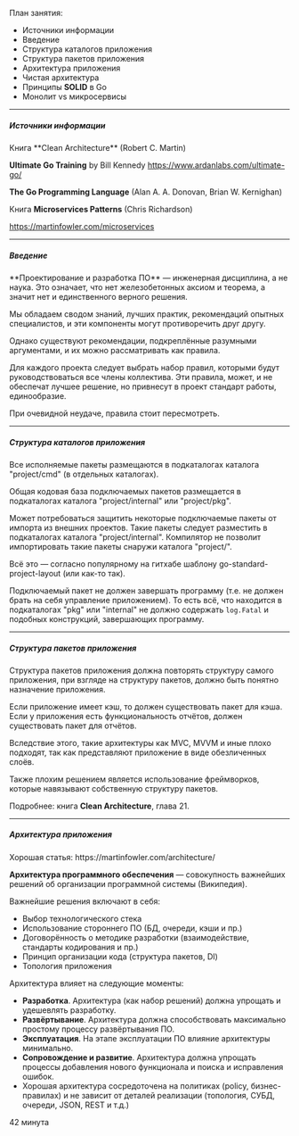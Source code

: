 План занятия:
- Источники информации
- Введение
- Структура каталогов приложения
- Структура пакетов приложения
- Архитектура приложения
- Чистая архитектура
- Принципы **SOLID** в Go
- Монолит vs микросервисы
___
<h5>Источники информации</h5>
Книга **Clean Architecture** (Robert C. Martin)

**Ultimate Go Training** by Bill Kennedy
https://www.ardanlabs.com/ultimate-go/

**The Go Programming Language** (Alan A. A. Donovan, Brian W. Kernighan)

Книга **Microservices Patterns** (Chris Richardson)

https://martinfowler.com/microservices
___
<h5>Введение</h5>
**Проектирование и разработка ПО** — инженерная дисциплина, а не наука. Это означает, что нет железобетонных аксиом и теорема, а значит нет и единственного верного решения.

Мы обладаем сводом знаний, лучших практик, рекомендаций опытных специалистов, и эти компоненты могут противоречить друг другу.

Однако существуют рекомендации, подкреплённые разумными аргументами, и их можно рассматривать как правила.

Для каждого проекта следует выбрать набор правил, которыми будут руководствоваться все члены коллектива. Эти правила, может, и не обеспечат лучшее решение, но привнесут в проект стандарт работы, единообразие.

При очевидной неудаче, правила стоит пересмотреть.
___
<h5>Структура каталогов приложения</h5>
Все исполняемые пакеты размещаются в подкаталогах каталога "project/cmd" (в отдельных каталогах).

Общая кодовая база подключаемых пакетов размещается в подкаталогах каталога "project/internal" или "project/pkg".

Может потребоваться защитить некоторые подключаемые пакеты от импорта из внешних проектов. Такие пакеты следует разместить в подкаталогах каталога "project/internal". Компилятор не позволит импортировать такие пакеты снаружи каталога "project/".

Всё это — согласно популярному на гитхабе шаблону go-standard-project-layout (или как-то так).

Подключаемый пакет не должен завершать программу (т.е. не должен брать на себя управление приложением). То есть всё, что находится в подкаталогах "pkg" или "internal" не должно содержать `log.Fatal` и подобных конструкций, завершающих программу.
___
<h5>Структура пакетов приложения</h5>
Структура пакетов приложения должна повторять структуру самого приложения, при взгляде на структуру пакетов, должно быть понятно назначение приложения.

Если приложение имеет кэш, то должен существовать пакет для кэша. Если у приложения есть функциональность отчётов, должен существовать пакет для отчётов.

Вследствие этого, такие архитектуры как MVC, MVVM и иные плохо подходят, так как представляют приложение в виде обезличенных слоёв.

Также плохим решением является использование фреймворков, которые навязывают собственную структуру пакетов.

Подробнее: книга **Clean Architecture**, глава 21.
___
<h5>Архитектура приложения</h5>
Хорошая статья: https://martinfowler.com/architecture/

**Архитектура программного обеспечения** — совокупность важнейших решений об организации программной системы (Википедия).

Важнейшие решения включают в себя:
- Выбор технологического стека
- Использование стороннего ПО (БД, очереди, кэши и пр.)
- Договорённость о методике разработки (взаимодействие, стандарты кодирования и пр.)
- Принцип организации кода (структура пакетов, DI)
- Топология приложения

Архитектура влияет на следующие моменты:
- **Разработка**. Архитектура (как набор решений) должна упрощать и удешевлять разработку.
- **Развёртывание**. Архитектура должна способствовать максимально простому процессу развёртывания ПО.
- **Эксплуатация**. На этапе эксплуатации ПО влияние архитектуры минимально.
- **Сопровождение и развитие**. Архитектура должна упрощать процессы добавления нового функционала и поиска и исправления ошибок.
- Хорошая архитектура сосредоточена на политиках (policy, бизнес-правилах) и не зависит от деталей реализации (топология, СУБД, очереди, JSON, REST и т.д.)

42 минута
